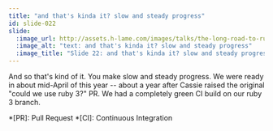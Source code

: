 ```yaml
---
title: "and that's kinda it? slow and steady progress"
id: slide-022
slide:
  :image_url: http://assets.h-lame.com/images/talks/the-long-road-to-ruby-3-0-vs-the-short-road-to-ruby-3-1/slides/022.png
  :image_alt: "text: and that's kinda it? slow and steady progress"
  :image_title: "Slide 22: and that's kinda it? slow and steady progress"
---
```

And so that's kind of it.  You make slow and steady progress.  We were ready in about mid-April of this year -- about a year after Cassie raised the original "could we use ruby 3?" PR.  We had a completely green CI build on our ruby 3 branch.

*[PR]: Pull Request
*[CI]: Continuous Integration

